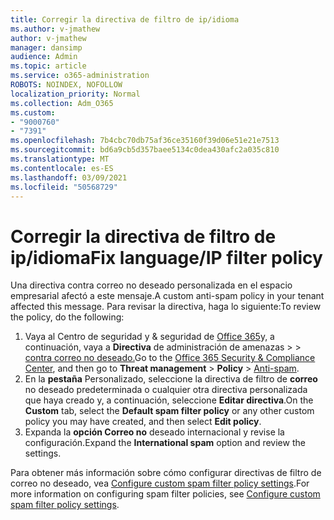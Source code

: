 ```yaml
---
title: Corregir la directiva de filtro de ip/idioma
ms.author: v-jmathew
author: v-jmathew
manager: dansimp
audience: Admin
ms.topic: article
ms.service: o365-administration
ROBOTS: NOINDEX, NOFOLLOW
localization_priority: Normal
ms.collection: Adm_O365
ms.custom:
- "9000760"
- "7391"
ms.openlocfilehash: 7b4cbc70db75af36ce35160f39d06e51e21e7513
ms.sourcegitcommit: bd6a9cb5d357baee5134c0dea430afc2a035c810
ms.translationtype: MT
ms.contentlocale: es-ES
ms.lasthandoff: 03/09/2021
ms.locfileid: "50568729"
---
```

# <a name="fix-languageip-filter-policy"></a><span data-ttu-id="460b3-102">Corregir la directiva de filtro de ip/idioma</span><span class="sxs-lookup"><span data-stu-id="460b3-102">Fix language/IP filter policy</span></span>

<span data-ttu-id="460b3-103">Una directiva contra correo no deseado personalizada en el espacio empresarial afectó a este mensaje.</span><span class="sxs-lookup"><span data-stu-id="460b3-103">A custom anti-spam policy in your tenant affected this message.</span></span> <span data-ttu-id="460b3-104">Para revisar la directiva, haga lo siguiente:</span><span class="sxs-lookup"><span data-stu-id="460b3-104">To review the policy, do the following:</span></span>

1. <span data-ttu-id="460b3-105">Vaya al Centro de seguridad y & seguridad de [Office 365](https://go.microsoft.com/fwlink/p/?linkid=2077143)y, a continuación, vaya a **Directiva** de administración de amenazas  >    >  [contra correo no deseado.](https://go.microsoft.com/fwlink/?linkid=2101518)</span><span class="sxs-lookup"><span data-stu-id="460b3-105">Go to the [Office 365 Security & Compliance Center](https://go.microsoft.com/fwlink/p/?linkid=2077143), and then go to **Threat management** > **Policy** > [Anti-spam](https://go.microsoft.com/fwlink/?linkid=2101518).</span></span>
2. <span data-ttu-id="460b3-106">En la **pestaña** Personalizado, seleccione la directiva de filtro de **correo** no deseado predeterminada o cualquier otra directiva personalizada que haya creado y, a continuación, seleccione **Editar directiva**.</span><span class="sxs-lookup"><span data-stu-id="460b3-106">On the **Custom** tab, select the **Default spam filter policy** or any other custom policy you may have created, and then select **Edit policy**.</span></span>
3. <span data-ttu-id="460b3-107">Expanda la **opción Correo no** deseado internacional y revise la configuración.</span><span class="sxs-lookup"><span data-stu-id="460b3-107">Expand the **International spam** option and review the settings.</span></span>

<span data-ttu-id="460b3-108">Para obtener más información sobre cómo configurar directivas de filtro de correo no deseado, vea [Configure custom spam filter policy settings](https://go.microsoft.com/fwlink/?linkid=2101054).</span><span class="sxs-lookup"><span data-stu-id="460b3-108">For more information on configuring spam filter policies, see [Configure custom spam filter policy settings](https://go.microsoft.com/fwlink/?linkid=2101054).</span></span>
